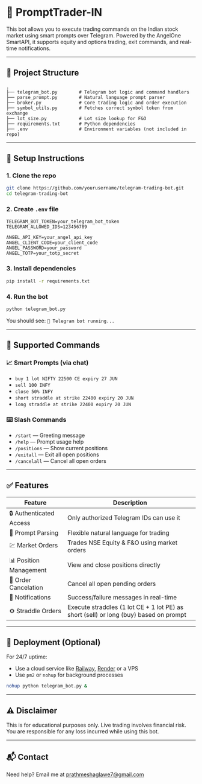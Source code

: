 # 🤖 PromptTrader-IN

This bot allows you to execute trading commands on the Indian stock market using smart prompts over Telegram. Powered by the AngelOne SmartAPI, it supports equity and options trading, exit commands, and real-time notifications.

---

## 📁 Project Structure

```
.
├── telegram_bot.py        # Telegram bot logic and command handlers
├── parse_prompt.py        # Natural language prompt parser
├── broker.py              # Core trading logic and order execution
├── symbol_utils.py        # Fetches correct symbol token from exchange
├── lot_size.py            # Lot size lookup for F&O
├── requirements.txt       # Python dependencies
├── .env                   # Environment variables (not included in repo)
```

---

## 🔧 Setup Instructions

### 1. Clone the repo
```bash
git clone https://github.com/yourusername/telegram-trading-bot.git
cd telegram-trading-bot
```

### 2. Create `.env` file
```
TELEGRAM_BOT_TOKEN=your_telegram_bot_token
TELEGRAM_ALLOWED_IDS=123456789

ANGEL_API_KEY=your_angel_api_key
ANGEL_CLIENT_CODE=your_client_code
ANGEL_PASSWORD=your_password
ANGEL_TOTP=your_totp_secret
```

### 3. Install dependencies
```bash
pip install -r requirements.txt
```

### 4. Run the bot
```bash
python telegram_bot.py
```

You should see: `🤖 Telegram bot running...`

---

## 💬 Supported Commands

### 📈 Smart Prompts (via chat)
- `buy 1 lot NIFTY 22500 CE expiry 27 JUN`
- `sell 100 INFY`
- `close 50% INFY`
- `short straddle at strike 22400 expiry 20 JUN`
- `long straddle at strike 22400 expiry 20 JUN`

### ⌨️ Slash Commands
- `/start` — Greeting message
- `/help` — Prompt usage help
- `/positions` — Show current positions
- `/exitall` — Exit all open positions
- `/cancelall` — Cancel all open orders

---

## ✅ Features

| Feature | Description |
|--------|-------------|
| 🔒 Authenticated Access | Only authorized Telegram IDs can use it |
| 🧠 Prompt Parsing | Flexible natural language for trading |
| 💹 Market Orders | Trades NSE Equity & F&O using market orders |
| 📊 Position Management | View and close positions directly |
| 🚫 Order Cancelation | Cancel all open pending orders |
| 🔔 Notifications | Success/failure messages in real-time |
| ⚙️ Straddle Orders | Execute straddles (1 lot CE + 1 lot PE) as short (sell) or long (buy) based on prompt |

---

## 🚀 Deployment (Optional)

For 24/7 uptime:
- Use a cloud service like [Railway](https://railway.app/), [Render](https://render.com/) or a VPS
- Use `pm2` or `nohup` for background processes

```bash
nohup python telegram_bot.py &
```

---

## ⚠️ Disclaimer
This is for educational purposes only. Live trading involves financial risk. You are responsible for any loss incurred while using this bot.

---

## 📬 Contact
Need help? Email me at prathmeshaglawe7@gmail.com

